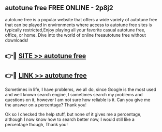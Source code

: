 ## autotune free FREE ONLINE - 2p8j2

autotune free is a popular website that offers a wide variety of autotune free that can be played in environments where access to autotune free sites is typically restricted,Enjoy playing all your favorite casual autotune free, office, or home. Dive into the world of online freeautotune free without downloads!

## 👉🔴 [SITE >> autotune free](http://news.freeplayer.one?title=autotune_free&ref=FRRE)

## 👉🔴 [LINK >> autotune free](http://news.freeplayer.one?title=autotune_free&ref=FREE)

Sometimes in life, I have problems, we all do, since Google is the most used and well known search engine, I sometimes search my problems and questions on it, however I am not sure how reliable is it. Can you give me the answer on a percentage? Thank you!

Ok so I checked the help stuff, but none of it gives me a percentage, although I now know how to search better now, I would still like a percentage though, Thank you!